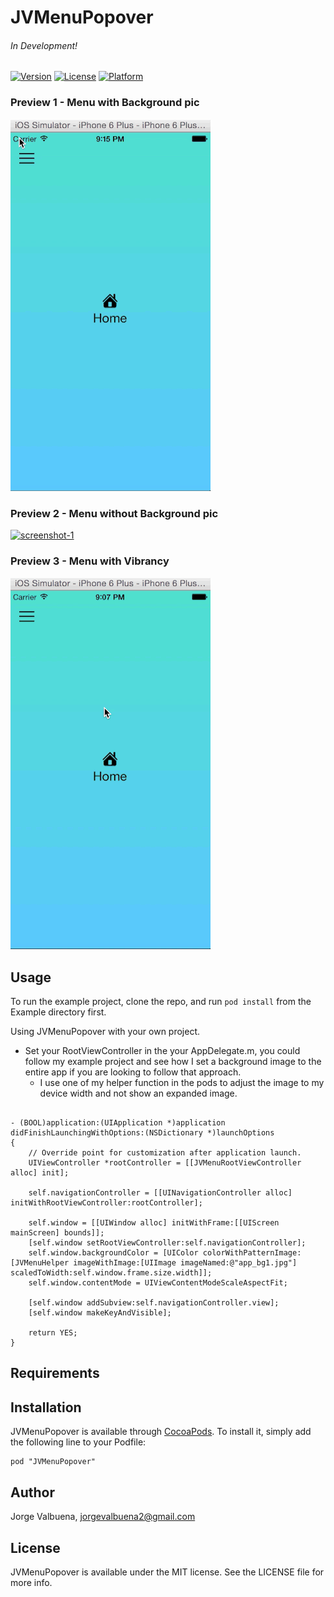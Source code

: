 # JVMenuPopover

###### In Development!

[![Version](https://img.shields.io/cocoapods/v/JVMenuPopover.svg?style=flat)](http://cocoadocs.org/docsets/JVMenuPopover)
[![License](https://img.shields.io/cocoapods/l/JVMenuPopover.svg?style=flat)](http://cocoadocs.org/docsets/JVMenuPopover)
[![Platform](https://img.shields.io/cocoapods/p/JVMenuPopover.svg?style=flat)](http://cocoadocs.org/docsets/JVMenuPopover)

### Preview 1 - Menu with Background pic

<a href="http://www.youtube.com/watch?feature=player_embedded&v=PeAu5T2dbAk?autoplay=1" target="_blank">![screenshot-1](Example/Previews/menu_with_bgpic.gif)</a>

### Preview 2 - Menu without Background pic

<a href="http://www.youtube.com/watch?feature=player_embedded&v=zcLHQHAZeU8?autoplay=1" target="_blank">![screenshot-1](Example/Previews/menu_with_nobgpic.gif)</a>

### Preview 3 - Menu with Vibrancy

<a href="http://www.youtube.com/watch?feature=player_embedded&v=_9OrMZ7VYDI?autoplay=1" target="_blank">![screenshot-1](Example/Previews/menu_with_vibrancy.gif)</a>

## Usage

To run the example project, clone the repo, and run `pod install` from the Example directory first.

Using JVMenuPopover with your own project.

* Set your RootViewController in the your AppDelegate.m, you could follow my example project and see how I set a background image to the entire app if you are looking to follow that approach.
    * I use one of my helper function in the pods to adjust the image to my device width and not show an expanded image.
    
``` 

- (BOOL)application:(UIApplication *)application didFinishLaunchingWithOptions:(NSDictionary *)launchOptions
{
    // Override point for customization after application launch.
    UIViewController *rootController = [[JVMenuRootViewController alloc] init];

    self.navigationController = [[UINavigationController alloc] initWithRootViewController:rootController];

    self.window = [[UIWindow alloc] initWithFrame:[[UIScreen mainScreen] bounds]];
    [self.window setRootViewController:self.navigationController];
    self.window.backgroundColor = [UIColor colorWithPatternImage:[JVMenuHelper imageWithImage:[UIImage imageNamed:@"app_bg1.jpg"] scaledToWidth:self.window.frame.size.width]];
    self.window.contentMode = UIViewContentModeScaleAspectFit;

    [self.window addSubview:self.navigationController.view];
    [self.window makeKeyAndVisible];

    return YES;
}

```

## Requirements

## Installation

JVMenuPopover is available through [CocoaPods](http://cocoapods.org). To install
it, simply add the following line to your Podfile:

    pod "JVMenuPopover"

## Author

Jorge Valbuena, jorgevalbuena2@gmail.com

## License

JVMenuPopover is available under the MIT license. See the LICENSE file for more info.

